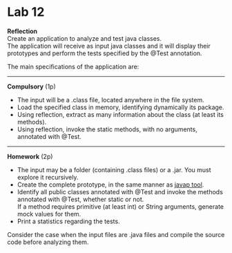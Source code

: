 <html>
<body>

<a name="lab12"></a>
<h1> Lab 12</h1>

<p>
<b>Reflection</b> </br>
Create an application to analyze and test java classes.<br/>
The application will receive as input java classes and it will display their prototypes and perform the tests specified by the @Test annotation.

<p>
The main specifications of the application are:
<hr>
<p><b>Compulsory</b> (1p)

<ul>
<li> The input will be a .class file, located anywhere in the file system.
<li> Load the specified class in memory, identifying dynamically its package.
<li> Using reflection, extract as many information about the class (at least its methods).
<li> Using reflection, invoke the static methods, with no arguments, annotated with @Test.
</ul>
 
<hr>
<p><b>Homework</b> (2p)
<br/>
<ul>
<li> The input may be a folder (containing .class files) or a .jar. You must explore it recursively.
<li> Create the complete prototype, in the same manner as <a href="https://docs.oracle.com/javase/8/docs/technotes/tools/">javap tool</a>.
<li> Identify all public classes annotated with @Test and invoke the methods annotated with @Test, whether static or not. <br/>
If a method requires primitive (at least int) or String arguments, generate mock values for them.
<li> Print a statistics regarding the tests.
</ul>
Consider the case when the input files are .java files and compile the source code before analyzing them.

</body>
</html>
